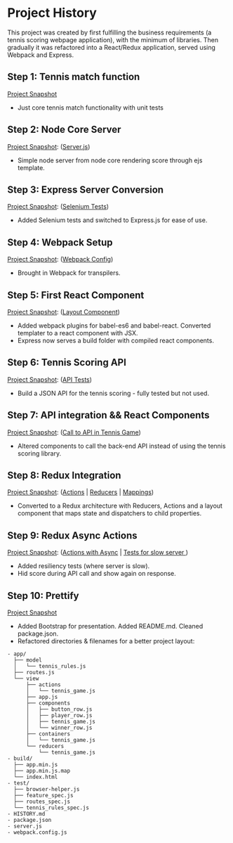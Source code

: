 
# Project History

This project was created by first fulfilling the business requirements (a tennis scoring webpage application), with the minimum of libraries.
Then gradually it was refactored into a React/Redux application, served using Webpack and Express.

## Step 1: Tennis match function
[Project Snapshot ](https://github.com/unalterable/tennis_react_app/tree/62c2699a963169f78e9c52e7f154d06e2befbc90)
* Just core tennis match functionality with unit tests

## Step 2: Node Core Server
[Project Snapshot](https://github.com/unalterable/tennis_react_app/tree/819abe0ba93552faf098cb5a50a2015460957f55):
([Server.js](https://github.com/unalterable/tennis_react_app/blob/819abe0ba93552faf098cb5a50a2015460957f55/app/server.js))
* Simple node server from node core rendering score through ejs template.

## Step 3: Express Server Conversion
[Project Snapshot](https://github.com/unalterable/tennis_react_app/tree/4ca715eded52bfaa90947dd30386af15623c9e8a):
([Selenium Tests](https://github.com/unalterable/tennis_react_app/blob/4ca715eded52bfaa90947dd30386af15623c9e8a/test/feature_spec.js))
* Added Selenium tests and switched to Express.js for ease of use.

## Step 4: Webpack Setup
[Project Snapshot](https://github.com/unalterable/tennis_react_app/tree/59b1e80ee961094703773b2f87a42dea44d236de):
([Webpack Config](https://github.com/unalterable/tennis_react_app/blob/59b1e80ee961094703773b2f87a42dea44d236de/webpack.config.js))
* Brought in Webpack for transpilers.

## Step 5: First React Component
[Project Snapshot](https://github.com/unalterable/tennis_react_app/tree/1b8e10b3b2662193dc66309b6854e0d0016a7607):
([Layout Component](https://github.com/unalterable/tennis_react_app/blob/1b8e10b3b2662193dc66309b6854e0d0016a7607/app/view/layout.js))
* Added webpack plugins for babel-es6 and babel-react. Converted templater to a react component with JSX.
* Express now serves a build folder with compiled react components.

## Step 6: Tennis Scoring API
[Project Snapshot](https://github.com/unalterable/tennis_react_app/tree/03aa52b77314b0669109d07ec64c4e6fe681da14):
([API Tests](https://github.com/unalterable/tennis_react_app/blob/03aa52b77314b0669109d07ec64c4e6fe681da14/test/api_spec.js))
* Build a JSON API for the tennis scoring - fully tested but not used.

## Step 7: API integration && React Components
[Project Snapshot](https://github.com/unalterable/tennis_react_app/tree/a6807bf807585ba316e555e96623769bf200a4b6):
([Call to API in Tennis Game](https://github.com/unalterable/tennis_react_app/blob/a6807bf807585ba316e555e96623769bf200a4b6/app/view/tennis_game_view.js))
* Altered components to call the back-end API instead of using the tennis scoring library.

## Step 8: Redux Integration
[Project Snapshot](https://github.com/unalterable/tennis_react_app/tree/a6807bf807585ba316e555e96623769bf200a4b6):  ([Actions](https://github.com/unalterable/tennis_react_app/blob/6c90fd281edbcc8cba8d9819ea07ac64c8182777/app/view/actions/tennis_game.js) |
[Reducers](https://github.com/unalterable/tennis_react_app/blob/6c90fd281edbcc8cba8d9819ea07ac64c8182777/app/view/reducers/tennis_game.js) | [Mappings](https://github.com/unalterable/tennis_react_app/blob/6c90fd281edbcc8cba8d9819ea07ac64c8182777/app/view/components/layout.js))
* Converted to a Redux architecture with Reducers, Actions and a layout component that maps state and dispatchers to child properties.

## Step 9: Redux Async Actions
[Project Snapshot](https://github.com/unalterable/tennis_react_app/tree/14017a543c96834336a983db3e94fd20126c0f09):
([Actions with Async](https://github.com/unalterable/tennis_react_app/blob/14017a543c96834336a983db3e94fd20126c0f09/app/view/actions/tennis_game.js) |
[Tests for slow server ](https://github.com/unalterable/tennis_react_app/blob/14017a543c96834336a983db3e94fd20126c0f09/test/feature_spec.js))
* Added resiliency tests (where server is slow).
* Hid score during API call and show again on response.


## Step 10: Prettify
[Project Snapshot](https://github.com/unalterable/tennis_react_app/tree/e3bd4de6125789d33c9a7b2d1fdd335b2d5d4440)
* Added Bootstrap for presentation. Added README.md. Cleaned package.json.
* Refactored directories & filenames for a better project layout:

```
- app/
  ├── model
  │   └── tennis_rules.js
  ├── routes.js
  └── view
      ├── actions
      │   └── tennis_game.js
      ├── app.js
      ├── components
      │   ├── button_row.js
      │   ├── player_row.js
      │   ├── tennis_game.js
      │   └── winner_row.js
      ├── containers
      │   └── tennis_game.js
      └── reducers
          └── tennis_game.js      
- build/
  ├── app.min.js
  ├── app.min.js.map
  └── index.html
- test/
  ├── browser-helper.js
  ├── feature_spec.js
  ├── routes_spec.js
  └── tennis_rules_spec.js
- HISTORY.md  
- package.json  
- server.js  
- webpack.config.js
```
